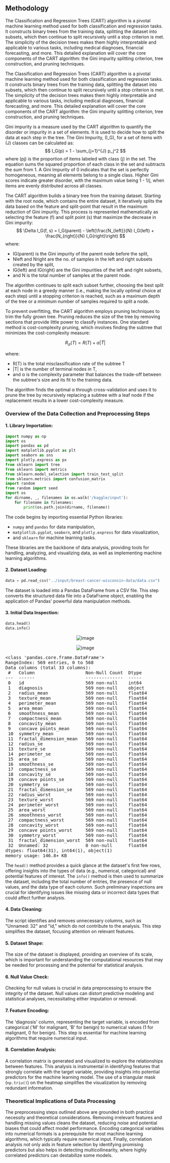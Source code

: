 
## Methodology

The Classification and Regression Trees (CART) algorithm is a pivotal machine learning method used for both classification and regression tasks. It constructs binary trees from the training data, splitting the dataset into subsets, which then continue to split recursively until a stop criterion is met. The simplicity of the decision trees makes them highly interpretable and applicable to various tasks, including medical diagnoses, financial forecasting, and more. This detailed explanation will cover the core components of the CART algorithm: the Gini impurity splitting criterion, tree construction, and pruning techniques.


The Classification and Regression Trees (CART) algorithm is a pivotal machine learning method used for both classification and regression tasks. It constructs binary trees from the training data, splitting the dataset into subsets, which then continue to split recursively until a stop criterion is met. The simplicity of the decision trees makes them highly interpretable and applicable to various tasks, including medical diagnoses, financial forecasting, and more. This detailed explanation will cover the core components of the CART algorithm: the Gini impurity splitting criterion, tree construction, and pruning techniques.

Gini impurity is a measure used by the CART algorithm to quantify the disorder or impurity in a set of elements. It is used to decide how to split the data at each step in the tree. The Gini Impurity, \(I_G\), for a set of items with \(J\) classes can be calculated as:
$$
I_G(p) = 1 - \sum_{j=1}^{J} p_j^2
$$
where (pj) is the proportion of items labeled with class \(j\) in the set. The equation sums the squared proportion of each class in the set and subtracts the sum from 1. A Gini Impurity of 0 indicates that the set is perfectly homogeneous, meaning all elements belong to a single class. Higher Gini scores indicate greater disorder, with the maximum value being 1 - 1/j, when items are evenly distributed across all classes.

The CART algorithm builds a binary tree from the training dataset. Starting with the root node, which contains the entire dataset, it iteratively splits the data based on the feature and split-point that result in the maximum reduction of Gini impurity. This process is represented mathematically as selecting the feature \(f\) and split point \(s\) that maximize the decrease in Gini impurity:
$$
\Delta I_G(f, s) = I_G(parent) - \left(\frac{N_{left}}{N} I_G(left) + \frac{N_{right}}{N} I_G(right)\right)
$$
where:
-   IG(parent) is the Gini impurity of the parent node before the split,
-   Nleft and Nright are the no. of samples in the left and right subsets created by the split,
-   IG(left) and IG(right) are the Gini impurities of the left and right subsets,
-   and N is the total number of samples at the parent node.

The algorithm continues to split each subset further, choosing the best split at each node in a greedy manner (i.e., making the locally optimal choice at each step) until a stopping criterion is reached, such as a maximum depth of the tree or a minimum number of samples required to split a node.

To prevent overfitting, the CART algorithm employs pruning techniques to trim the fully grown tree. Pruning reduces the size of the tree by removing sections that provide little power to classify instances. One standard method is cost-complexity pruning, which involves finding the subtree that minimizes the cost-complexity measure:

$$
R_\alpha(T) = R(T) + \alpha|\tilde{T}|
$$

where:
-   R(T) is the total misclassification rate of the subtree T 
-   |T| is the number of terminal nodes in T,
-   and α is the complexity parameter that balances the trade-off between the subtree's size and its fit to the training data.

The algorithm finds the optimal α through cross-validation and uses it to prune the tree by recursively replacing a subtree with a leaf node if the replacement results in a lower cost-complexity measure.


### Overview of the Data Collection and Preprocessing Steps

#### 1. **Library Importation**:
```python
import numpy as np
import os
import pandas as pd
import matplotlib.pyplot as plt
import seaborn as sns
import plotly.express as px
from sklearn import tree
from sklearn import metrics
from sklearn.model_selection import train_test_split
from sklearn.metrics import confusion_matrix
import random
from random import seed
import os
for dirname, _, filenames in os.walk('/kaggle/input'):
    for filename in filenames:
        print(os.path.join(dirname, filename))
```
The code begins by importing essential Python libraries:
- `numpy` and `pandas` for data manipulation,
- `matplotlib.pyplot`, `seaborn`, and `plotly.express` for data visualization,
- and `sklearn` for machine learning tasks.

These libraries are the backbone of data analysis, providing tools for handling, analyzing, and visualizing data, as well as implementing machine learning algorithms.

#### 2. **Dataset Loading**:
```python
data = pd.read_csv("../input/breast-cancer-wisconsin-data/data.csv")
```
The dataset is loaded into a Pandas DataFrame from a CSV file. This step converts the structured data file into a DataFrame object, enabling the application of Pandas' powerful data manipulation methods.

#### 3. **Initial Data Inspection**:
```python
data.head()
data.info()
```
<p align="center">
  <img src="https://github.com/sunami09/my-portfolio/assets/66564001/b18f505c-d11a-4a33-8c10-3e990ebbf914" alt="image"/>
</p>
<p align="center">
  <img src="https://github.com/sunami09/my-portfolio/assets/66564001/7920d84d-a726-4105-bd5f-02d71b810a63" alt="image"/>
</p>
<pre>&lt;class 'pandas.core.frame.DataFrame'&gt;
RangeIndex: 569 entries, 0 to 568
Data columns (total 33 columns):
 #   Column                   Non-Null Count  Dtype  
---  ------                   --------------  -----  
 0   id                       569 non-null    int64  
 1   diagnosis                569 non-null    object 
 2   radius_mean              569 non-null    float64
 3   texture_mean             569 non-null    float64
 4   perimeter_mean           569 non-null    float64
 5   area_mean                569 non-null    float64
 6   smoothness_mean          569 non-null    float64
 7   compactness_mean         569 non-null    float64
 8   concavity_mean           569 non-null    float64
 9   concave points_mean      569 non-null    float64
 10  symmetry_mean            569 non-null    float64
 11  fractal_dimension_mean   569 non-null    float64
 12  radius_se                569 non-null    float64
 13  texture_se               569 non-null    float64
 14  perimeter_se             569 non-null    float64
 15  area_se                  569 non-null    float64
 16  smoothness_se            569 non-null    float64
 17  compactness_se           569 non-null    float64
 18  concavity_se             569 non-null    float64
 19  concave points_se        569 non-null    float64
 20  symmetry_se              569 non-null    float64
 21  fractal_dimension_se     569 non-null    float64
 22  radius_worst             569 non-null    float64
 23  texture_worst            569 non-null    float64
 24  perimeter_worst          569 non-null    float64
 25  area_worst               569 non-null    float64
 26  smoothness_worst         569 non-null    float64
 27  compactness_worst        569 non-null    float64
 28  concavity_worst          569 non-null    float64
 29  concave points_worst     569 non-null    float64
 30  symmetry_worst           569 non-null    float64
 31  fractal_dimension_worst  569 non-null    float64
 32  Unnamed: 32              0 non-null      float64
dtypes: float64(31), int64(1), object(1)
memory usage: 146.8+ KB
</pre>

The `head()` method provides a quick glance at the dataset's first few rows, offering insights into the types of data (e.g., numerical, categorical) and potential features of interest. The `info()` method is then used to summarize the dataset, including the total number of entries, the presence of null values, and the data type of each column. Such preliminary inspections are crucial for identifying issues like missing data or incorrect data types that could affect further analysis.

#### 4. **Data Cleaning**:
The script identifies and removes unnecessary columns, such as "Unnamed: 32" and "id," which do not contribute to the analysis. This step simplifies the dataset, focusing attention on relevant features.

#### 5. **Dataset Shape**:
The size of the dataset is displayed, providing an overview of its scale, which is important for understanding the computational resources that may be needed for processing and the potential for statistical analysis.

#### 6. **Null Value Check**:
Checking for null values is crucial in data preprocessing to ensure the integrity of the dataset. Null values can distort predictive modeling and statistical analyses, necessitating either imputation or removal.

#### 7. **Feature Encoding**:
The 'diagnosis' column, representing the target variable, is encoded from categorical ('M' for malignant, 'B' for benign) to numerical values (1 for malignant, 0 for benign). This step is essential for machine learning algorithms that require numerical input.

#### 8. **Correlation Analysis**:
A correlation matrix is generated and visualized to explore the relationships between features. This analysis is instrumental in identifying features that strongly correlate with the target variable, providing insights into potential predictors for the machine learning model. The use of a triangular mask (`np.triu()`) on the heatmap simplifies the visualization by removing redundant information.

### Theoretical Implications of Data Processing

The preprocessing steps outlined above are grounded in both practical necessity and theoretical considerations. Removing irrelevant features and handling missing values cleans the dataset, reducing noise and potential biases that could affect model performance. Encoding categorical variables into numerical formats is a prerequisite for most machine learning algorithms, which typically require numerical input. Finally, correlation analysis not only aids in feature selection by identifying promising predictors but also helps in detecting multicollinearity, where highly correlated predictors can destabilize some models.
